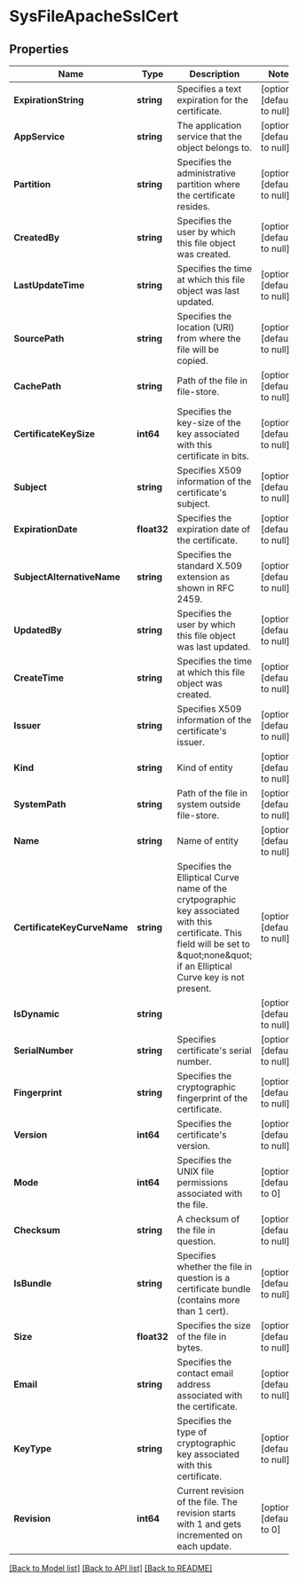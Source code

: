 # SysFileApacheSslCert

## Properties
Name | Type | Description | Notes
------------ | ------------- | ------------- | -------------
**ExpirationString** | **string** | Specifies a text expiration for the certificate. | [optional] [default to null]
**AppService** | **string** | The application service that the object belongs to. | [optional] [default to null]
**Partition** | **string** | Specifies the administrative partition where the certificate resides. | [optional] [default to null]
**CreatedBy** | **string** | Specifies the user by which this file object was created. | [optional] [default to null]
**LastUpdateTime** | **string** | Specifies the time at which this file object was last updated. | [optional] [default to null]
**SourcePath** | **string** | Specifies the location (URI) from where the file will be copied. | [optional] [default to null]
**CachePath** | **string** | Path of the file in file-store. | [optional] [default to null]
**CertificateKeySize** | **int64** | Specifies the key-size of the key associated with this certificate in bits. | [optional] [default to null]
**Subject** | **string** | Specifies X509 information of the certificate&#39;s subject. | [optional] [default to null]
**ExpirationDate** | **float32** | Specifies the expiration date of the certificate. | [optional] [default to null]
**SubjectAlternativeName** | **string** | Specifies the standard X.509 extension as shown in RFC 2459. | [optional] [default to null]
**UpdatedBy** | **string** | Specifies the user by which this file object was last updated. | [optional] [default to null]
**CreateTime** | **string** | Specifies the time at which this file object was created. | [optional] [default to null]
**Issuer** | **string** | Specifies X509 information of the certificate&#39;s issuer. | [optional] [default to null]
**Kind** | **string** | Kind of entity | [optional] [default to null]
**SystemPath** | **string** | Path of the file in system outside file-store. | [optional] [default to null]
**Name** | **string** | Name of entity | [optional] [default to null]
**CertificateKeyCurveName** | **string** | Specifies the Elliptical Curve name of the crytpographic key associated with this certificate. This field will be set to \&quot;none\&quot; if an Elliptical Curve key is not present. | [optional] [default to null]
**IsDynamic** | **string** |  | [optional] [default to null]
**SerialNumber** | **string** | Specifies certificate&#39;s serial number. | [optional] [default to null]
**Fingerprint** | **string** | Specifies the cryptographic fingerprint of the certificate. | [optional] [default to null]
**Version** | **int64** | Specifies the certificate&#39;s version. | [optional] [default to null]
**Mode** | **int64** | Specifies the UNIX file permissions associated with the file. | [optional] [default to 0]
**Checksum** | **string** | A checksum of the file in question. | [optional] [default to null]
**IsBundle** | **string** | Specifies whether the file in question is a certificate bundle (contains more than 1 cert). | [optional] [default to null]
**Size** | **float32** | Specifies the size of the file in bytes. | [optional] [default to null]
**Email** | **string** | Specifies the contact email address associated with the certificate. | [optional] [default to null]
**KeyType** | **string** | Specifies the type of cryptographic key associated with this certificate. | [optional] [default to null]
**Revision** | **int64** | Current revision of the file. The revision starts with 1 and gets incremented on each update. | [optional] [default to 0]

[[Back to Model list]](../README.md#documentation-for-models) [[Back to API list]](../README.md#documentation-for-api-endpoints) [[Back to README]](../README.md)


